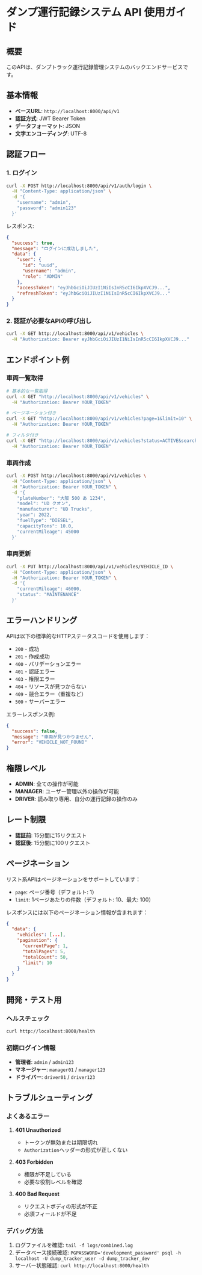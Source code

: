 # ダンプ運行記録システム API 使用ガイド

## 概要

このAPIは、ダンプトラック運行記録管理システムのバックエンドサービスです。

## 基本情報

- **ベースURL**: `http://localhost:8000/api/v1`
- **認証方式**: JWT Bearer Token
- **データフォーマット**: JSON
- **文字エンコーディング**: UTF-8

## 認証フロー

### 1. ログイン

```bash
curl -X POST http://localhost:8000/api/v1/auth/login \
  -H "Content-Type: application/json" \
  -d '{
    "username": "admin",
    "password": "admin123"
  }'
```

レスポンス:
```json
{
  "success": true,
  "message": "ログインに成功しました",
  "data": {
    "user": {
      "id": "uuid",
      "username": "admin",
      "role": "ADMIN"
    },
    "accessToken": "eyJhbGciOiJIUzI1NiIsInR5cCI6IkpXVCJ9...",
    "refreshToken": "eyJhbGciOiJIUzI1NiIsInR5cCI6IkpXVCJ9..."
  }
}
```

### 2. 認証が必要なAPIの呼び出し

```bash
curl -X GET http://localhost:8000/api/v1/vehicles \
  -H "Authorization: Bearer eyJhbGciOiJIUzI1NiIsInR5cCI6IkpXVCJ9..."
```

## エンドポイント例

### 車両一覧取得

```bash
# 基本的な一覧取得
curl -X GET "http://localhost:8000/api/v1/vehicles" \
  -H "Authorization: Bearer YOUR_TOKEN"

# ページネーション付き
curl -X GET "http://localhost:8000/api/v1/vehicles?page=1&limit=10" \
  -H "Authorization: Bearer YOUR_TOKEN"

# フィルタ付き
curl -X GET "http://localhost:8000/api/v1/vehicles?status=ACTIVE&search=大阪" \
  -H "Authorization: Bearer YOUR_TOKEN"
```

### 車両作成

```bash
curl -X POST http://localhost:8000/api/v1/vehicles \
  -H "Content-Type: application/json" \
  -H "Authorization: Bearer YOUR_TOKEN" \
  -d '{
    "plateNumber": "大阪 500 あ 1234",
    "model": "UD クオン",
    "manufacturer": "UD Trucks",
    "year": 2022,
    "fuelType": "DIESEL",
    "capacityTons": 10.0,
    "currentMileage": 45000
  }'
```

### 車両更新

```bash
curl -X PUT http://localhost:8000/api/v1/vehicles/VEHICLE_ID \
  -H "Content-Type: application/json" \
  -H "Authorization: Bearer YOUR_TOKEN" \
  -d '{
    "currentMileage": 46000,
    "status": "MAINTENANCE"
  }'
```

## エラーハンドリング

APIは以下の標準的なHTTPステータスコードを使用します：

- `200` - 成功
- `201` - 作成成功
- `400` - バリデーションエラー
- `401` - 認証エラー
- `403` - 権限エラー
- `404` - リソースが見つからない
- `409` - 競合エラー（重複など）
- `500` - サーバーエラー

エラーレスポンス例:
```json
{
  "success": false,
  "message": "車両が見つかりません",
  "error": "VEHICLE_NOT_FOUND"
}
```

## 権限レベル

- **ADMIN**: 全ての操作が可能
- **MANAGER**: ユーザー管理以外の操作が可能
- **DRIVER**: 読み取り専用、自分の運行記録の操作のみ

## レート制限

- **認証前**: 15分間に15リクエスト
- **認証後**: 15分間に100リクエスト

## ページネーション

リスト系APIはページネーションをサポートしています：

- `page`: ページ番号（デフォルト: 1）
- `limit`: 1ページあたりの件数（デフォルト: 10、最大: 100）

レスポンスには以下のページネーション情報が含まれます：
```json
{
  "data": {
    "vehicles": [...],
    "pagination": {
      "currentPage": 1,
      "totalPages": 5,
      "totalCount": 50,
      "limit": 10
    }
  }
}
```

## 開発・テスト用

### ヘルスチェック

```bash
curl http://localhost:8000/health
```

### 初期ログイン情報

- **管理者**: `admin` / `admin123`
- **マネージャー**: `manager01` / `manager123`  
- **ドライバー**: `driver01` / `driver123`

## トラブルシューティング

### よくあるエラー

1. **401 Unauthorized**
   - トークンが無効または期限切れ
   - `Authorization`ヘッダーの形式が正しくない

2. **403 Forbidden**
   - 権限が不足している
   - 必要な役割レベルを確認

3. **400 Bad Request**
   - リクエストボディの形式が不正
   - 必須フィールドが不足

### デバッグ方法

1. ログファイルを確認: `tail -f logs/combined.log`
2. データベース接続確認: `PGPASSWORD='development_password' psql -h localhost -U dump_tracker_user -d dump_tracker_dev`
3. サーバー状態確認: `curl http://localhost:8000/health`
